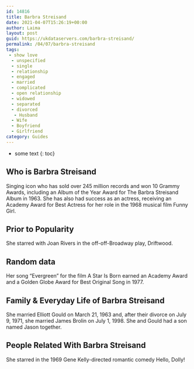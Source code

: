 ```yaml
---
id: 14816
title: Barbra Streisand
date: 2021-04-07T15:26:19+00:00
author: Laima
layout: post
guid: https://ukdataservers.com/barbra-streisand/
permalink: /04/07/barbra-streisand
tags:
 - show love
  - unspecified
  - single
  - relationship
  - engaged
  - married
  - complicated
  - open relationship
  - widowed
  - separated
  - divorced
   - Husband
  - Wife
  - Boyfriend
  - Girlfriend
category: Guides
---
```


* some text
{: toc}


## Who is Barbra Streisand
                  
                  
                  
Singing icon who has sold over 245 million records and won 10 Grammy Awards, including an Album of the Year Award for The Barbra Streisand Album in 1963. She has also had success as an actress, receiving an Academy Award for Best Actress for her role in the 1968 musical film Funny Girl.
                  
              
            
              
            
                
                
                
## Prior to Popularity
                  
                  
                  
She starred with Joan Rivers in the off-off-Broadway play, Driftwood.
                  
              
            
              
            
                
                
                
## Random data
                  
                  
                  
Her song &#8220;Evergreen&#8221; for the film A Star Is Born earned an Academy Award and a Golden Globe Award for Best Original Song in 1977.
                  
              
            
              
            
                
                
                
## Family & Everyday Life of Barbra Streisand
                  
                  
                  
She married Elliott Gould on March 21, 1963 and, after their divorce on July 9, 1971, she married James Brolin on July 1, 1998. She and Gould had a son named Jason together.
                  
              
            
              
            
                
                
                
## People Related With Barbra Streisand
                  
                  
                  
She starred in the 1969 Gene Kelly-directed romantic comedy Hello, Dolly!
                  
              
            
              
            
                
              
            
              
              
            
            
              
            
          
          
          